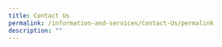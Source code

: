 ```yaml
---
title: Contact Us
permalink: /information-and-services/Contact-Us/permalink
description: ""
---
```

